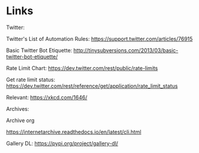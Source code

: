 # Links


Twitter:

Twitter's List of Automation Rules: https://support.twitter.com/articles/76915

Basic Twitter Bot Etiquette: http://tinysubversions.com/2013/03/basic-twitter-bot-etiquette/

Rate Limit Chart: https://dev.twitter.com/rest/public/rate-limits

Get rate limit status: https://dev.twitter.com/rest/reference/get/application/rate_limit_status

Relevant: https://xkcd.com/1646/


Archives:

Archive org

https://internetarchive.readthedocs.io/en/latest/cli.html

Gallery DL:
https://pypi.org/project/gallery-dl/


